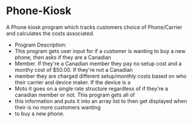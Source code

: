 # Phone-Kiosk
A Phone kiosk program which tracks customers choice of Phone/Carrier and calculates the costs associated.
 * Program Description:
 * This program gets user input for if a customer is wanting to buy a new  phone, then asks if they are a Canadian
 * Member. If they're a Canadian member they pay no setup cost and a monthy cost of $50.00. If they're not a Canadian
 * member they are charged different setup/monthly costs based on who their carrier and device maker. If the device is a
 * Moto it goes on a single rate structure regardless of if they're a canadian member or not. This program gets all of
 * this information and puts it into an array list to then get displayed when their is no more customers wanting
 * to buy a new phone.
